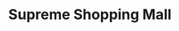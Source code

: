 ---
title: "Supreme Shopping Mall"
url: /karachi/supreme-shopping-mall-professor-ghafoor-ahmed-road/
shop: mall
---